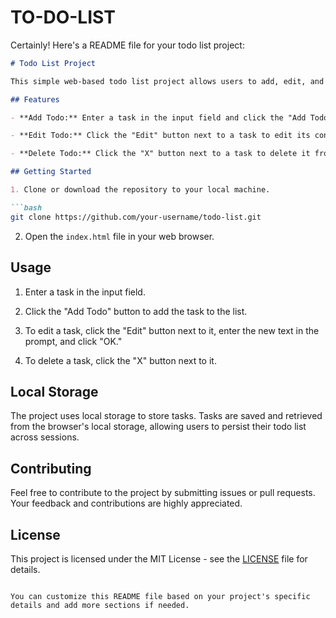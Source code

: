 # TO-DO-LIST


Certainly! Here's a README file for your todo list project:

```markdown
# Todo List Project

This simple web-based todo list project allows users to add, edit, and delete tasks. The tasks are stored locally, providing a straightforward and intuitive user experience.

## Features

- **Add Todo:** Enter a task in the input field and click the "Add Todo" button to add it to the list.

- **Edit Todo:** Click the "Edit" button next to a task to edit its content. Enter the new text in the prompt, and the task will be updated.

- **Delete Todo:** Click the "X" button next to a task to delete it from the list.

## Getting Started

1. Clone or download the repository to your local machine.

```bash
git clone https://github.com/your-username/todo-list.git
```

2. Open the `index.html` file in your web browser.

## Usage

1. Enter a task in the input field.

2. Click the "Add Todo" button to add the task to the list.

3. To edit a task, click the "Edit" button next to it, enter the new text in the prompt, and click "OK."

4. To delete a task, click the "X" button next to it.

## Local Storage

The project uses local storage to store tasks. Tasks are saved and retrieved from the browser's local storage, allowing users to persist their todo list across sessions.

## Contributing

Feel free to contribute to the project by submitting issues or pull requests. Your feedback and contributions are highly appreciated.

## License

This project is licensed under the MIT License - see the [LICENSE](LICENSE) file for details.

```

You can customize this README file based on your project's specific details and add more sections if needed.
